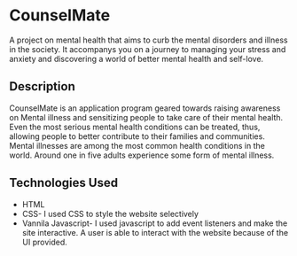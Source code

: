 # CounselMate
A project on mental health that aims to curb the mental disorders and illness in the society. It accompanys you on a journey  to managing your stress and anxiety and discovering  a world of better mental health and self-love.


## Description
<p> CounselMate is an application program geared towards raising awareness on Mental illness and sensitizing people to take care of their mental health.
Even the most serious mental health conditions can be treated, thus, allowing people to better contribute to their families and communities.
Mental illnesses are among the most common health conditions in the world.
Around one in five adults experience some form of mental illness. </p>




## Technologies Used
- HTML
- CSS- I used CSS to style the website selectively
- Vannila Javascript- I used javascript to add event listeners and make the site interactive. A user is able to interact with the website because of the UI provided.
